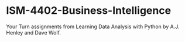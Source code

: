 # ISM-4402-Business-Intelligence
Your Turn assignments from Learning Data Analysis with Python by A.J. Henley and Dave Wolf.
